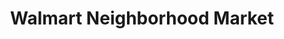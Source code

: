 ---
title: "Walmart Neighborhood Market"
url: /tucson/walmart-neighborhood-market-east-fort-lowell-road/
shop: Supermarkt
---